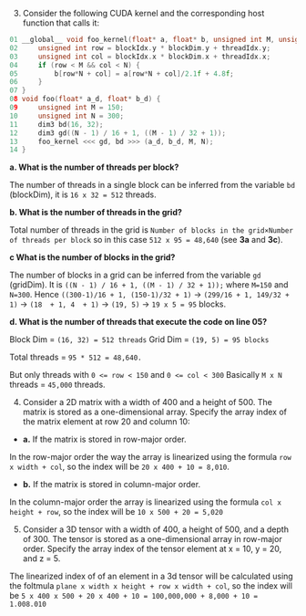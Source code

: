 3. Consider the following CUDA kernel and the corresponding host function that calls it:

```cu
01 __global__ void foo_kernel(float* a, float* b, unsigned int M, unsigned int N) {
02     unsigned int row = blockIdx.y * blockDim.y + threadIdx.y;
03     unsigned int col = blockIdx.x * blockDim.x + threadIdx.x;
04     if (row < M && col < N) {
05         b[row*N + col] = a[row*N + col]/2.1f + 4.8f;
06     }
07 }
08 void foo(float* a_d, float* b_d) {
09     unsigned int M = 150;
10     unsigned int N = 300;
11     dim3 bd(16, 32);
12     dim3 gd((N - 1) / 16 + 1, ((M - 1) / 32 + 1));
13     foo_kernel <<< gd, bd >>> (a_d, b_d, M, N);
14 }
```

**a. What is the number of threads per block?**

The number of threads in a single block can be inferred from the variable `bd` (blockDim), it is `16 x 32 = 512` threads. 


**b. What is the number of threads in the grid?**

Total number of threads in the grid is `Number of blocks in the grid×Number of threads per block` so in this case `512 x 95 = 48,640` (see  **3a** and **3c**).

**c What is the number of blocks in the grid?**

The number of blocks in a grid can be inferred from the variable `gd` (gridDim). It is `((N - 1) / 16 + 1, ((M - 1) / 32 + 1));` where `M=150` and `N=300`. Hence `((300-1)/16 + 1, (150-1)/32 + 1)` -> `(299/16 + 1, 149/32 + 1)` -> `(18  + 1, 4  + 1)` -> `(19, 5)` -> `19 x 5 = 95` blocks. 

**d. What is the number of threads that execute the code on line 05?**

Block Dim = `(16, 32) = 512 threads`
Grid Dim = `(19, 5) = 95 blocks`

Total threads = `95 * 512 = 48,640.`

But only threads with `0 <= row < 150` and `0 <= col < 300`
Basically `M x N` threads = `45,000` threads.

4. Consider a 2D matrix with a width of 400 and a height of 500. The matrix is stored as a one-dimensional array. Specify the array index of the matrix element at row 20 and column 10:
- **a.** If the matrix is stored in row-major order.

In the row-major order the way the array is linearized using the formula `row x width + col`, so the index will be `20 x 400 + 10 = 8,010`.

- **b.** If the matrix is stored in column-major order.

In the column-major order the array is linearized using the formula `col x height + row`, so the index will be `10 x 500 + 20 = 5,020`

5. Consider a 3D tensor with a width of 400, a height of 500, and a depth of 300. The tensor is stored as a one-dimensional array in row-major order. Specify the array index of the tensor element at x = 10, y = 20, and z = 5.

The linearized index of of an element in a 3d tensor will be calculated using the foltmula `plane x width x height + row x width + col`, so the index will be `5 x 400 x 500 + 20 x 400 + 10 = 100,000,000 + 8,000 + 10 = 1.008.010`